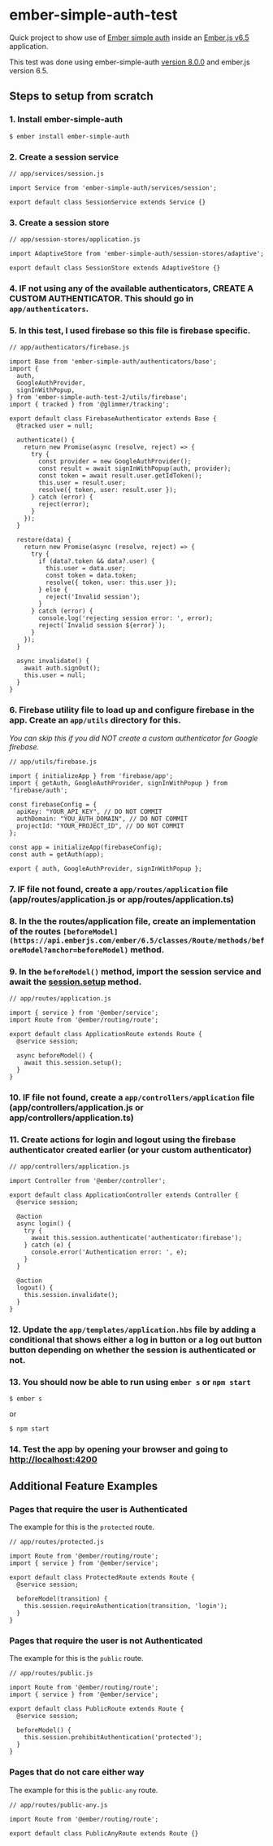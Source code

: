 # ember-simple-auth-test

Quick project to show use of [Ember simple auth](https://github.com/mainmatter/ember-simple-auth) inside an [Ember.js v6.5](https://emberjs.com/) application.

This test was done using ember-simple-auth [version 8.0.0](https://github.com/mainmatter/ember-simple-auth/tree/v8.0.0-ember-simple-auth) and ember.js version 6.5.

## Steps to setup from scratch

### 1. Install ember-simple-auth
```
$ ember install ember-simple-auth
```

### 2. Create a session service
```
// app/services/session.js

import Service from 'ember-simple-auth/services/session';

export default class SessionService extends Service {}
```

### 3. Create a session store
```
// app/session-stores/application.js

import AdaptiveStore from 'ember-simple-auth/session-stores/adaptive';

export default class SessionStore extends AdaptiveStore {}
```

### 4. IF not using any of the available authenticators, CREATE A CUSTOM AUTHENTICATOR. This should go in `app/authenticators`. 

### 5. In this test, I used firebase so this file is firebase specific.
```
// app/authenticators/firebase.js

import Base from 'ember-simple-auth/authenticators/base';
import {
  auth,
  GoogleAuthProvider,
  signInWithPopup,
} from 'ember-simple-auth-test-2/utils/firebase';
import { tracked } from '@glimmer/tracking';

export default class FirebaseAuthenticator extends Base {
  @tracked user = null;

  authenticate() {
    return new Promise(async (resolve, reject) => {
      try {
        const provider = new GoogleAuthProvider();
        const result = await signInWithPopup(auth, provider);
        const token = await result.user.getIdToken();
        this.user = result.user;
        resolve({ token, user: result.user });
      } catch (error) {
        reject(error);
      }
    });
  }

  restore(data) {
    return new Promise(async (resolve, reject) => {
      try {
        if (data?.token && data?.user) {
          this.user = data.user;
          const token = data.token;
          resolve({ token, user: this.user });
        } else {
          reject('Invalid session');
        }
      } catch (error) {
        console.log('rejecting session error: ', error);
        reject(`Invalid session ${error}`);
      }
    });
  }

  async invalidate() {
    await auth.signOut();
    this.user = null;
  }
}
```

### 6. Firebase utility file to load up and configure firebase in the app. Create an `app/utils` directory for this.
*You can skip this if you did NOT create a custom authenticator for Google firebase.*
```
// app/utils/firebase.js

import { initializeApp } from 'firebase/app';
import { getAuth, GoogleAuthProvider, signInWithPopup } from 'firebase/auth';

const firebaseConfig = {
  apiKey: "YOUR_API_KEY", // DO NOT COMMIT
  authDomain: "YOU_AUTH_DOMAIN", // DO NOT COMMIT
  projectId: "YOUR_PROJECT_ID", // DO NOT COMMIT
};

const app = initializeApp(firebaseConfig);
const auth = getAuth(app);

export { auth, GoogleAuthProvider, signInWithPopup };
```

### 7. IF file not found, create a `app/routes/application` file (app/routes/application.js or app/routes/application.ts)

### 8. In the the routes/application file, create an implementation of the routes `[beforeModel](https://api.emberjs.com/ember/6.5/classes/Route/methods/beforeModel?anchor=beforeModel)` method.

### 9. In the `beforeModel()` method, import the session service and await the [session.setup](https://ember-simple-auth.com/api/SessionService.html#.setup) method.
```
// app/routes/application.js

import { service } from '@ember/service';
import Route from '@ember/routing/route';

export default class ApplicationRoute extends Route {
  @service session;

  async beforeModel() {
    await this.session.setup();
  }
}
```
### 10. IF file not found, create a `app/controllers/application` file (app/controllers/application.js or app/controllers/application.ts)

### 11. Create actions for login and logout using the firebase authenticator created earlier (or your custom authenticator)
```
// app/controllers/application.js

import Controller from '@ember/controller';

export default class ApplicationController extends Controller {
  @service session;

  @action
  async login() {
    try {
      await this.session.authenticate('authenticator:firebase');
    } catch (e) {
      console.error('Authentication error: ', e);
    }
  }

  @action
  logout() {
    this.session.invalidate();
  }
}
```

### 12. Update the `app/templates/application.hbs` file by adding a conditional that shows either a log in button or a log out button button depending on whether the session is authenticated or not.

### 13. You should now be able to run using `ember s` or `npm start`
```
$ ember s
```
or
```
$ npm start
```

### 14. Test the app by opening your browser and going to [http://localhost:4200](http://localhost:4200)

## Additional Feature Examples

### Pages that require the user is Authenticated
The example for this is the `protected` route.

```
// app/routes/protected.js

import Route from '@ember/routing/route';
import { service } from '@ember/service';

export default class ProtectedRoute extends Route {
  @service session;

  beforeModel(transition) {
    this.session.requireAuthentication(transition, 'login');
  }
}
```

### Pages that require the user is not Authenticated
The example for this is the `public` route.

```
// app/routes/public.js

import Route from '@ember/routing/route';
import { service } from '@ember/service';

export default class PublicRoute extends Route {
  @service session;

  beforeModel() {
    this.session.prohibitAuthentication('protected');
  }
}
```

### Pages that do not care either way
The example for this is the `public-any` route.

```
// app/routes/public-any.js

import Route from '@ember/routing/route';

export default class PublicAnyRoute extends Route {}
```
